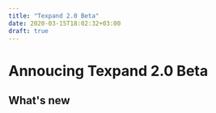 ```yaml
---
title: "Texpand 2.0 Beta"
date: 2020-03-15T18:02:32+03:00
draft: true
---
```


# Annoucing Texpand 2.0 Beta


## What's new

